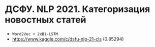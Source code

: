 # ДСФУ. NLP 2021. Категоризация новостных статей
- `Word2Vec + 2xBi-LSTM`
- https://www.kaggle.com/c/dsfu-nlp-21-cls (0.85294)